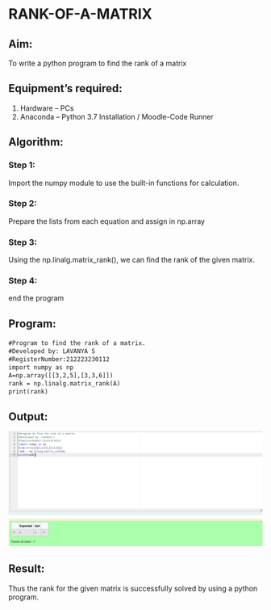 # RANK-OF-A-MATRIX
## Aim:
To write a python program to find the rank of a matrix
## Equipment’s required:
1. 	Hardware – PCs
2. 	Anaconda – Python 3.7 Installation / Moodle-Code Runner
## Algorithm:
### Step 1: 
Import the numpy module to use the built-in functions for calculation.
### Step 2:
Prepare the lists from each equation and assign in np.array 
### Step 3:
 Using the np.linalg.matrix_rank(), we can find the rank of the given matrix.
### Step 4:
end the program 
## Program:
```
#Program to find the rank of a matrix.
#Developed by: LAVANYA S
#RegisterNumber:212223230112
import numpy as np
A=np.array([[3,2,5],[3,3,6]])
rank = np.linalg.matrix_rank(A)
print(rank)
```
## Output:
![alt text](image.png)
## Result:
Thus the rank for the given matrix is successfully solved by  using a python program.

